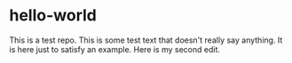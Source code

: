 # hello-world
This is a test repo.
This is some test text that doesn't really say anything.
It is here just to satisfy an example.
Here is my second edit.
